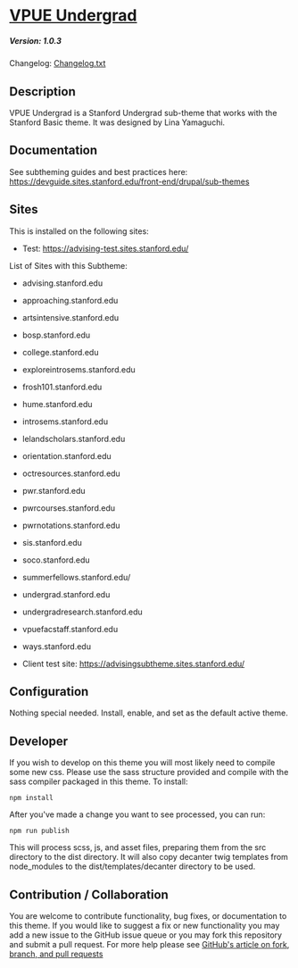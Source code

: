 # [VPUE Undergrad](https://github.com/SU-SWS/vpue_undergrad_subtheme)
##### Version: 1.0.3

Changelog: [Changelog.txt](CHANGELOG.txt)

Description
---

VPUE Undergrad is a Stanford Undergrad sub-theme that works with the Stanford Basic theme. It was designed by Lina Yamaguchi.

Documentation
---
See subtheming guides and best practices here:
https://devguide.sites.stanford.edu/front-end/drupal/sub-themes

Sites
---
This is installed on the following sites:

- Test: https://advising-test.sites.stanford.edu/

List of Sites with this Subtheme:

- advising.stanford.edu

- approaching.stanford.edu

- artsintensive.stanford.edu

- bosp.stanford.edu

- college.stanford.edu

- exploreintrosems.stanford.edu

- frosh101.stanford.edu

- hume.stanford.edu

- introsems.stanford.edu

- lelandscholars.stanford.edu

- orientation.stanford.edu

- octresources.stanford.edu

- pwr.stanford.edu

- pwrcourses.stanford.edu

- pwrnotations.stanford.edu

- sis.stanford.edu

- soco.stanford.edu

- summerfellows.stanford.edu/

- undergrad.stanford.edu

- undergradresearch.stanford.edu

- vpuefacstaff.stanford.edu

- ways.stanford.edu

- Client test site: https://advisingsubtheme.sites.stanford.edu/


Configuration
---

Nothing special needed. Install, enable, and set as the default active theme.

Developer
---

If you wish to develop on this theme you will most likely need to compile some new css. Please use the sass structure provided and compile with the sass compiler packaged in this theme. To install:

```
npm install
```
After you've made a change you want to see processed, you can run:
```
npm run publish
```
This will process scss, js, and asset files, preparing them from the src directory to the dist directory.
It will also copy decanter twig templates from node_modules to the dist/templates/decanter directory to be used.

Contribution / Collaboration
---

You are welcome to contribute functionality, bug fixes, or documentation to this theme. If you would like to suggest a fix or new functionality you may add a new issue to the GitHub issue queue or you may fork this repository and submit a pull request. For more help please see [GitHub's article on fork, branch, and pull requests](https://help.github.com/articles/using-pull-requests)
